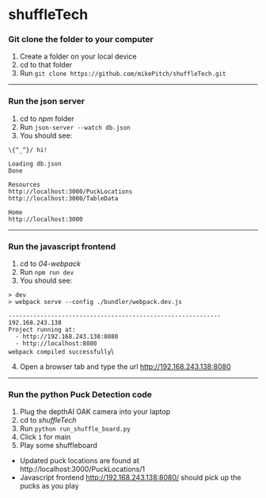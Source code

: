 # shuffleTech

### Git clone the folder to your computer

1. Create a folder on your local device
2. cd to that folder
3. Run `git clone https://github.com/mikePitch/shuffleTech.git` 

---
### Run the json server
1. cd to *npm* folder
2. Run `json-server --watch db.json`
3. You should see:

`\{^_^}/ hi!`

`Loading db.json`\
`Done`

`Resources`\
`http://localhost:3000/PuckLocations`\
`http://localhost:3000/TableData`

`Home`\
`http://localhost:3000`

---
### Run the javascript frontend
1. cd to *04-webpack*
2. Run `npm run dev`
3. You should see:

`> dev`\
`> webpack serve --config ./bundler/webpack.dev.js`

`------------------------------------------------------------`\
`192.168.243.138`\
`Project running at:`\
`  - http://192.168.243.138:8080`\
`  - http://localhost:8080`\
`webpack compiled successfully`\

4. Open a browser tab and type the url http://192.168.243.138:8080


---
### Run the python Puck Detection code 
1. Plug the depthAI OAK camera into your laptop
2. cd to *shuffleTech*
3. Run `python run_shuffle_board.py`
4. Click `1` for main
5. Play some shuffleboard
- Updated puck locations are found at http://localhost:3000/PuckLocations/1
- Javascript frontend http://192.168.243.138:8080/ should pick up the pucks as you play 

